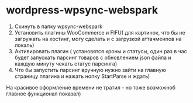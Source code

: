 # wordpress-wpsync-webspark

1. Скинуть в папку wpsync-webspark
2. Установить плагины WooCommerce и FIFU( для картинок, что бы не загружать на хостинг, 
могу сделать и с загрузкой аттачменnов на локаль)
3. Активировать плагин ( установятся кроны и статусы, один раз в час будет запускать парсинг товаров с  обновлением json файла 
и каждую минуту чекать статус парсинга)
4. Что бы запустить парсинг вручную нужно зайти на главную страницу плагина и нажать нопку StartParse и ждать)

На красивое оформление времени не тратил - но тоже возможноб главное функционал показал) 
